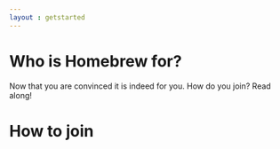 ```yaml
---
layout : getstarted
---
```


# Who is Homebrew for?


Now that you are convinced it is indeed for you. How do you join? Read along!

# How to join

